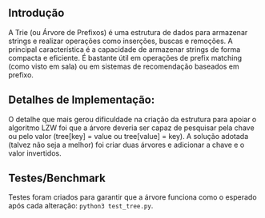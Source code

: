 ## Introdução

A Trie (ou Árvore de Prefixos) é uma estrutura de dados para armazenar strings e realizar operações como inserções, buscas e remoções. A principal característica é a capacidade de armazenar strings de forma compacta e eficiente. É bastante útil em operações de prefix matching (como visto em sala) ou em sistemas de recomendação baseados em prefixo.

## Detalhes de Implementação:

O detalhe que mais gerou dificuldade na criação da estrutura para apoiar o algoritmo LZW foi que a árvore deveria ser capaz de pesquisar pela chave ou pelo valor (tree[key] = value ou tree[value] = key). A solução adotada (talvez não seja a melhor) foi criar duas árvores e adicionar a chave e o valor invertidos.


## Testes/Benchmark

Testes foram criados para garantir que a árvore funciona como o esperado após cada alteração: `python3 test_tree.py`. 
